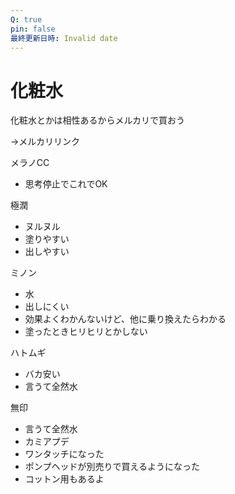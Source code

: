 ```yaml
---
Q: true
pin: false
最終更新日時: Invalid date
---
```

# 化粧水

化粧水とかは相性あるからメルカリで買おう

→メルカリリンク

メラノCC

- 思考停止でこれでOK

極潤

- ヌルヌル  
- 塗りやすい  
- 出しやすい  

ミノン

- 水  
- 出しにくい  
- 効果よくわかんないけど、他に乗り換えたらわかる  
- 塗ったときヒリヒリとかしない  

ハトムギ

- バカ安い  
- 言うて全然水  

無印

- 言うて全然水  
- カミアプデ  
- ワンタッチになった  
- ポンプヘッドが別売りで買えるようになった  
- コットン用もあるよ